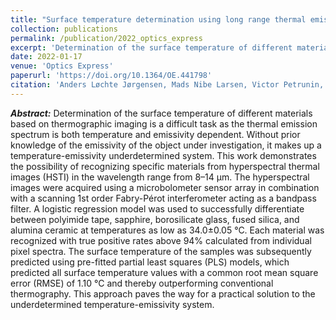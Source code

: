 ```yaml
---
title: "Surface temperature determination using long range thermal emission spectroscopy based on a first order scanning Fabry-Pérot interferometer"
collection: publications
permalink: /publication/2022_optics_express
excerpt: 'Determination of the surface temperature of different materials based on thermographic imaging is a difficult task as the thermal emission spectrum is both temperature and emissivity dependent. Without prior knowledge of the emissivity of the object under investigation, it makes up a temperature-emissivity underdetermined system. This work demonstrates the possibility of recognizing specific materials from hyperspectral thermal images (HSTI) in the wavelength range from 8–14 µm. The hyperspectral images were acquired using a microbolometer sensor array in combination with a scanning 1st order Fabry-Pérot interferometer acting as a bandpass filter.'
date: 2022-01-17
venue: 'Optics Express'
paperurl: 'https://doi.org/10.1364/OE.441798'
citation: 'Anders Løchte Jørgensen, Mads Nibe Larsen, Victor Petrunin, Jakob Kjelstrup-Hansen, and Bjarke Jørgensen, "Surface temperature determination using long range thermal emission spectroscopy based on a first order scanning Fabry-Pérot interferometer," Opt. Express 30, 2186-2196 (2022)'
---
```

***Abstract:*** Determination of the surface temperature of different materials based on thermographic imaging is a difficult task as the thermal emission spectrum is both temperature and emissivity dependent. Without prior knowledge of the emissivity of the object under investigation, it makes up a temperature-emissivity underdetermined system. This work demonstrates the possibility of recognizing specific materials from hyperspectral thermal images (HSTI) in the wavelength range from 8–14 µm. The hyperspectral images were acquired using a microbolometer sensor array in combination with a scanning 1st order Fabry-Pérot interferometer acting as a bandpass filter. A logistic regression model was used to successfully differentiate between polyimide tape, sapphire, borosilicate glass, fused silica, and alumina ceramic at temperatures as low as 34.0±0.05 °C. Each material was recognized with true positive rates above 94% calculated from individual pixel spectra. The surface temperature of the samples was subsequently predicted using pre-fitted partial least squares (PLS) models, which predicted all surface temperature values with a common root mean square error (RMSE) of 1.10 °C and thereby outperforming conventional thermography. This approach paves the way for a practical solution to the underdetermined temperature-emissivity system.
